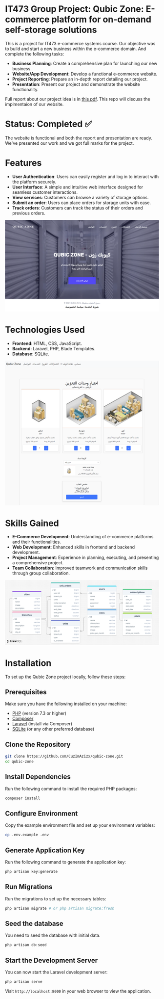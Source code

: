 # IT473 Group Project: Qubic Zone: E-commerce platform for on-demand self-storage solutions

This is a project for IT473 e-commerce systems course. Our objective was to build and start a new business within the e-commerce domain. And complete the following tasks:
- **Business Planning**: Create a comprehensive plan for launching our new business.
- **Website/App Development**: Develop a functional e-commerce website.
- **Project Reporting**: Prepare an in-depth report detailing our project.
- **Presentation**: Present our project and demonstrate the website functionality.

Full report about our project idea is in [this pdf](./report.pdf). This repo will discuss the implmentaion of our website.

# Status: Completed ✅
The website is functional and both the report and presentation are ready. We've presented our work and we got full marks for the project.

# Features 
- **User Authentication**: Users can easily register and log in to interact with the platform securely.
- **User Interface**: A simple and intuitive web interface designed for seamless customer interactions.
- **View services**: Customers can browse a variety of storage options.
- **Submit an order**: Users can place orders for storage units with ease.
- **Track orders**: Customers can track the status of their orders and previous orders.

![alt text](./image1.png)

# Technologies Used
- **Frontend**: HTML, CSS, JavaScript.
- **Backend**: Laravel, PHP, Blade Templates.
- **Database**: SQLite.

![alt text](./image2.png)

# Skills Gained
- **E-Commerce Development**: Understanding of e-commerce platforms and their functionalities.
- **Web Development**: Enhanced skills in frontend and backend development.
- **Project Management**: Experience in planning, executing, and presenting a comprehensive project.
- **Team Collaboration**: Improved teamwork and communication skills through group collaboration.

![alt text](./image3.png)


# Installation
To set up the Qubic Zone project locally, follow these steps:
## Prerequisites
Make sure you have the following installed on your machine:
- [PHP](https://www.php.net/downloads) (version 7.3 or higher)
- [Composer](https://getcomposer.org/download/)
- [Laravel](https://laravel.com/docs/8.x/installation) (install via Composer)
- [SQLite](https://www.sqlite.org/download.html) (or any other preferred database)
## Clone the Repository
```bash
git clone https://github.com/CuzImAzizx/qubic-zone.git
cd qubic-zone
```
## Install Dependencies
Run the following command to install the required PHP packages:
```bash
composer install
```
## Configure Environment
Copy the example environment file and set up your environment variables:
```bash
cp .env.example .env
```
## Generate Application Key
Run the following command to generate the application key:
```bash
php artisan key:generate
```
## Run Migrations
Run the migrations to set up the necessary tables:
```bash
php artisan migrate # or php artisan migrate:fresh
```
## Seed the database
You need to seed the database with initial data.
```bash
php artisan db:seed
```
## Start the Development Server
You can now start the Laravel development server:
```bash
php artisan serve
```
Visit `http://localhost:8000` in your web browser to view the application.
